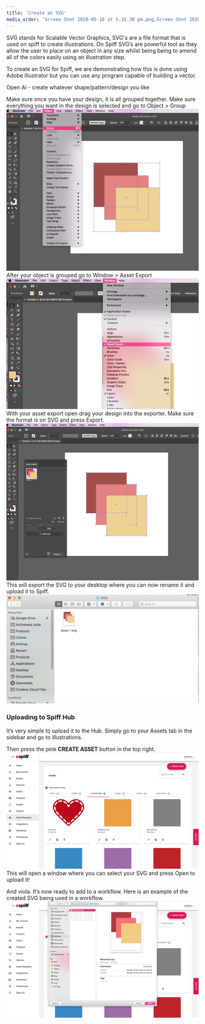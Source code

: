 ```yaml
---
title: 'Create an SVG'
media_order: 'Screen Shot 2020-05-18 at 5.31.30 pm.png,Screen Shot 2020-05-18 at 5.31.43 pm.png,Screen Shot 2020-05-18 at 5.31.57 pm.png,Screen Shot 2020-05-18 at 5.32.13 pm.png,Screen Shot 2020-05-21 at 3.31.00 pm.png,Screen Shot 2020-05-21 at 3.33.53 pm.png,Screen Shot 2020-05-21 at 3.36.22 pm.png'
---
```


SVG stands for Scalable Vector Graphics, SVG's are a file format that is used on spiff to create illustrations. On Spiff SVG’s are powerful tool as they allow the user to place on an object in any size whilst being being to amend all of the colors easily using an illustration step. 

To create an SVG for Spiff, we are demonstrating how this is done using Adobe Illustrator but you can use any program capable of building a vector.

Open Ai - create whatever shape/pattern/design you like

Make sure once you have your design, it is all grouped together. Make sure everything you want in the design is selected and go to Object > Group
![](Screen%20Shot%202020-05-18%20at%205.31.30%20pm.png)
After your object is grouped go to Window > Asset Export 
![](Screen%20Shot%202020-05-18%20at%205.31.43%20pm.png)
With your asset export open drag your design into the exporter. Make sure the format is on SVG and press Export.
![](Screen%20Shot%202020-05-18%20at%205.31.57%20pm.png)
This will export the SVG to your desktop where you can now rename it and upload it to Spiff.
![](Screen%20Shot%202020-05-18%20at%205.32.13%20pm.png)
### Uploading to Spiff Hub
It’s very simple to upload it to the Hub. Simply go to your Assets tab in the sidebar and go to Illustrations.  

Then press the pink **CREATE ASSET** button in the top right. 
![](Screen%20Shot%202020-05-21%20at%203.31.00%20pm.png)
This will open a window where you can select your SVG and press Open to upload it!  

And viola. It’s now ready to add to a workflow. Here is an example of the created SVG being used in a workflow.
![](Screen%20Shot%202020-05-21%20at%203.33.53%20pm.png)



